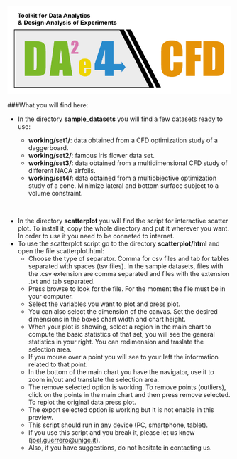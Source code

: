 <!--# DAE4CFD-->

![](../daelogo.png)


###What you will find here:

* In the directory **sample_datasets** you will find a few datasets ready to use:

	* **working/set1/**: data obtained from a CFD optimization study of a daggerboard.
	* **working/set2/**: famous Iris flower data set.
	* **working/set3/**: data obtained from a multidimensional CFD study of different NACA airfoils.
	* **working/set4/**: data obtained from a multiobjective optimization study of a cone.  Minimize lateral and bottom surface subject to a volume constraint.

&nbsp;
&nbsp;

* In the directory **scatterplot** you will find the script for interactive scatter plot.  To install it, copy the whole directory and put it wherever you want.  In order to use it you need to be conneted to internet.
* To use the scatterplot script go to the directory **scatterplot/html** and open the file scatterplot.html:
	* Choose the type of separator. Comma for csv files and tab for tables separated with spaces (tsv files).  In the sample datasets, files with the .csv extension are comma separated and files with the extension .txt and tab separated.
	* Press browse to look for the file.  For the moment the file must be in your computer.  
	* Select the variables you want to plot and press plot.  
	* You can also select the dimension of the canvas. Set the desired dimensions in the boxes chart width and chart height.
	*  When your plot is showing, select a region in the main chart to compute the basic statistics of that set, you will see the general statistics in your right. You can redimension and traslate the selection area.
	*  If you mouse over a point you will see to your left the information related to that point.  
	*  In the bottom of the main chart you have the navigator, use it to zoom in/out and translate the selection area.
	*  The remove selected option is working.  To remove points (outliers), click on the points in the main chart and then press remove selected.  To replot the original data press plot.
	*  The export selected option is working but it is not enable in this preview.
	*  This script should run in any device (PC, smartphone, tablet). 
	*  If you use this script and you break it, please let us know (joel.guerrero@unige.it).
	*  Also, if you have suggestions, do not hesitate in contacting us.
	